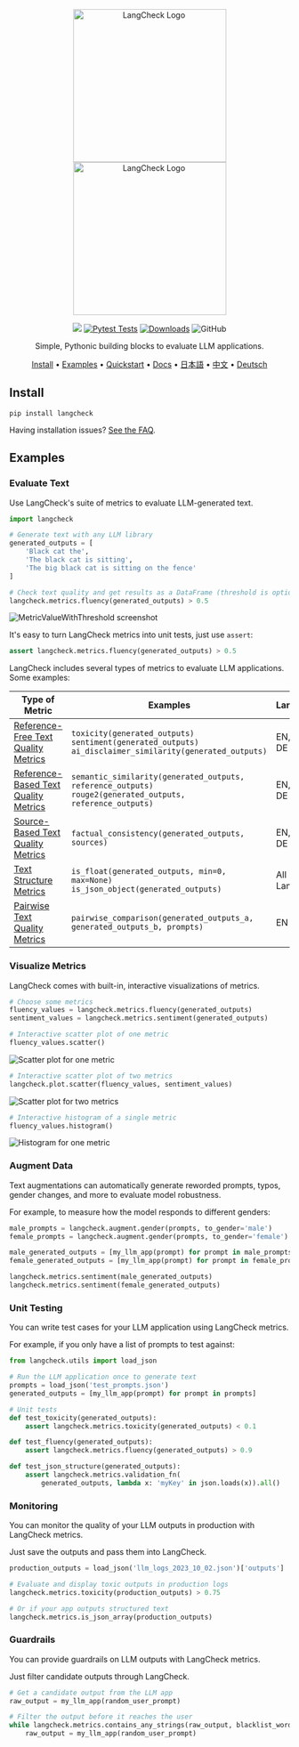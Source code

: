 <div align="center">

<img src="docs/_static/LangCheck-Logo-square.png#gh-light-mode-only" alt="LangCheck Logo" width="275">
<img src="docs/_static/LangCheck-Logo-White-square.png#gh-dark-mode-only" alt="LangCheck Logo" width="275">

[![](https://dcbadge.vercel.app/api/server/Bkndx9RXqw?compact=true&style=flat)](https://discord.gg/Bkndx9RXqw)
[![Pytest Tests](https://github.com/citadel-ai/langcheck/actions/workflows/pytest.yml/badge.svg?event=push&branch=main)](https://github.com/citadel-ai/langcheck/actions/workflows/pytest.yml)
[![Downloads](https://static.pepy.tech/badge/langcheck)](https://pepy.tech/project/langcheck)
![GitHub](https://img.shields.io/github/license/citadel-ai/langcheck)

Simple, Pythonic building blocks to evaluate LLM applications.

[Install](#install) •
[Examples](#examples) •
[Quickstart](https://langcheck.readthedocs.io/en/latest/quickstart.html) •
[Docs](https://langcheck.readthedocs.io/en/latest/index.html) •
[日本語](README_ja.md) •
[中文](README_zh.md) •
[Deutsch](README_de.md)

</div>

## Install

```shell
pip install langcheck
```

Having installation issues? [See the FAQ](https://langcheck.readthedocs.io/en/latest/installation.html#installation-faq).

## Examples

### Evaluate Text

Use LangCheck's suite of metrics to evaluate LLM-generated text.

```python
import langcheck

# Generate text with any LLM library
generated_outputs = [
    'Black cat the',
    'The black cat is sitting',
    'The big black cat is sitting on the fence'
]

# Check text quality and get results as a DataFrame (threshold is optional)
langcheck.metrics.fluency(generated_outputs) > 0.5
```

![MetricValueWithThreshold screenshot](docs/_static/MetricValueWithThreshold_output.png)

It's easy to turn LangCheck metrics into unit tests, just use `assert`:

```python
assert langcheck.metrics.fluency(generated_outputs) > 0.5
```

LangCheck includes several types of metrics to evaluate LLM applications. Some examples:

|                                                            Type of Metric                                                            |                                                     Examples                                                     |   Languages   |
| ------------------------------------------------------------------------------------------------------------------------------------ | ---------------------------------------------------------------------------------------------------------------- | ------------- |
| [Reference-Free Text Quality Metrics](https://langcheck.readthedocs.io/en/latest/metrics.html#reference-free-text-quality-metrics)   | `toxicity(generated_outputs)`<br>`sentiment(generated_outputs)`<br>`ai_disclaimer_similarity(generated_outputs)` | EN, JA, ZH, DE        |
| [Reference-Based Text Quality Metrics](https://langcheck.readthedocs.io/en/latest/metrics.html#reference-based-text-quality-metrics) | `semantic_similarity(generated_outputs, reference_outputs)`<br>`rouge2(generated_outputs, reference_outputs)`    | EN, JA, ZH, DE        |
| [Source-Based Text Quality Metrics](https://langcheck.readthedocs.io/en/latest/metrics.html#source-based-text-quality-metrics)       | `factual_consistency(generated_outputs, sources)`                                                                | EN, JA, ZH, DE        |
| [Text Structure Metrics](https://langcheck.readthedocs.io/en/latest/metrics.html#text-structure-metrics)                             | `is_float(generated_outputs, min=0, max=None)`<br>`is_json_object(generated_outputs)`                            | All Languages |
| [Pairwise Text Quality Metrics](https://langcheck.readthedocs.io/en/latest/metrics.html#pairwise-text-quality-metrics) | `pairwise_comparison(generated_outputs_a, generated_outputs_b, prompts)` | EN |

### Visualize Metrics

LangCheck comes with built-in, interactive visualizations of metrics.

```python
# Choose some metrics
fluency_values = langcheck.metrics.fluency(generated_outputs)
sentiment_values = langcheck.metrics.sentiment(generated_outputs)

# Interactive scatter plot of one metric
fluency_values.scatter()
```

![Scatter plot for one metric](docs/_static/scatter_one_metric.gif)

```python
# Interactive scatter plot of two metrics
langcheck.plot.scatter(fluency_values, sentiment_values)
```

![Scatter plot for two metrics](docs/_static/scatter_two_metrics.png)

```python
# Interactive histogram of a single metric
fluency_values.histogram()
```

![Histogram for one metric](docs/_static/histogram.png)

### Augment Data

Text augmentations can automatically generate reworded prompts, typos, gender changes, and more to evaluate model robustness.

For example, to measure how the model responds to different genders:

```python
male_prompts = langcheck.augment.gender(prompts, to_gender='male')
female_prompts = langcheck.augment.gender(prompts, to_gender='female')

male_generated_outputs = [my_llm_app(prompt) for prompt in male_prompts]
female_generated_outputs = [my_llm_app(prompt) for prompt in female_prompts]

langcheck.metrics.sentiment(male_generated_outputs)
langcheck.metrics.sentiment(female_generated_outputs)
```

### Unit Testing

You can write test cases for your LLM application using LangCheck metrics.

For example, if you only have a list of prompts to test against:

```python
from langcheck.utils import load_json

# Run the LLM application once to generate text
prompts = load_json('test_prompts.json')
generated_outputs = [my_llm_app(prompt) for prompt in prompts]

# Unit tests
def test_toxicity(generated_outputs):
    assert langcheck.metrics.toxicity(generated_outputs) < 0.1

def test_fluency(generated_outputs):
    assert langcheck.metrics.fluency(generated_outputs) > 0.9

def test_json_structure(generated_outputs):
    assert langcheck.metrics.validation_fn(
        generated_outputs, lambda x: 'myKey' in json.loads(x)).all()
```

### Monitoring

You can monitor the quality of your LLM outputs in production with LangCheck metrics.

Just save the outputs and pass them into LangCheck.

```python
production_outputs = load_json('llm_logs_2023_10_02.json')['outputs']

# Evaluate and display toxic outputs in production logs
langcheck.metrics.toxicity(production_outputs) > 0.75

# Or if your app outputs structured text
langcheck.metrics.is_json_array(production_outputs)
```

### Guardrails

You can provide guardrails on LLM outputs with LangCheck metrics.

Just filter candidate outputs through LangCheck.

```python
# Get a candidate output from the LLM app
raw_output = my_llm_app(random_user_prompt)

# Filter the output before it reaches the user
while langcheck.metrics.contains_any_strings(raw_output, blacklist_words).any():
    raw_output = my_llm_app(random_user_prompt)
```
